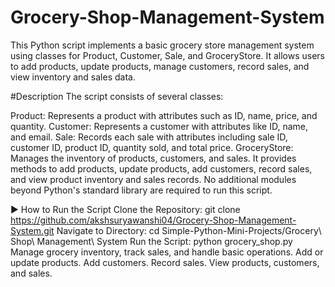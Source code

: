 # Grocery-Shop-Management-System
This Python script implements a basic grocery store management system using classes for Product, Customer, Sale, and GroceryStore. It allows users to add products, update products, manage customers, record sales, and view inventory and sales data.

#Description
The script consists of several classes:

Product: Represents a product with attributes such as ID, name, price, and quantity.
Customer: Represents a customer with attributes like ID, name, and email.
Sale: Records each sale with attributes including sale ID, customer ID, product ID, quantity sold, and total price.
GroceryStore: Manages the inventory of products, customers, and sales. It provides methods to add products, update products, add customers, record sales, and view product inventory and sales records.
No additional modules beyond Python's standard library are required to run this script.

▶️ How to Run the Script
Clone the Repository:
git clone https://github.com/akshsuryawanshi04/Grocery-Shop-Management-System.git
Navigate to Directory:
       cd Simple-Python-Mini-Projects/Grocery\ Shop\ Management\ System
Run the Script:
     python grocery_shop.py
Manage grocery inventory, track sales, and handle basic operations.
Add or update products.
Add customers.
Record sales.
View products, customers, and sales.
